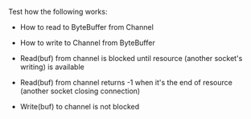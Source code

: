  Test how the following works:
 
 - How to read to ByteBuffer from Channel
 
 - How to write to Channel from ByteBuffer
 
 - Read(buf) from channel is blocked until resource (another socket's writing) is available
 
 - Read(buf) from channel returns -1 when it's the end of resource (another socket closing connection)
 
 - Write(buf) to channel is not blocked